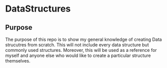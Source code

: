 # DataStructures

## Purpose
  The purpose of this repo is to show my general knowledge of creating Data strucutres from scratch. This will not include every data structure but commonly used structures. Moreover, this will be used as a reference for myself and anyone else who would like to create a particular structure themselves.
